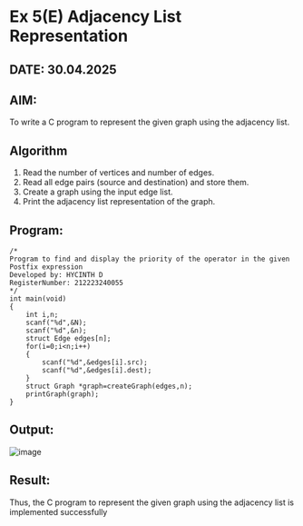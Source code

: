 # Ex 5(E) Adjacency List Representation
## DATE: 30.04.2025
## AIM:
To write a C program to represent the given graph using the adjacency list.

## Algorithm
1. Read the number of vertices and number of edges.
2. Read all edge pairs (source and destination) and store them.
3. Create a graph using the input edge list.
4. Print the adjacency list representation of the graph.  

## Program:
```
/*
Program to find and display the priority of the operator in the given Postfix expression
Developed by: HYCINTH D
RegisterNumber: 212223240055
*/
int main(void)
{   
    int i,n;
    scanf("%d",&N);
    scanf("%d",&n);
    struct Edge edges[n];
    for(i=0;i<n;i++)
    {
        scanf("%d",&edges[i].src);
        scanf("%d",&edges[i].dest);
    }
    struct Graph *graph=createGraph(edges,n);
    printGraph(graph);
}
```

## Output:
![image](https://github.com/user-attachments/assets/1c98026a-9daa-4022-a4aa-61842fae2946)

## Result:
Thus, the C program to represent the given graph using the adjacency list is implemented successfully
